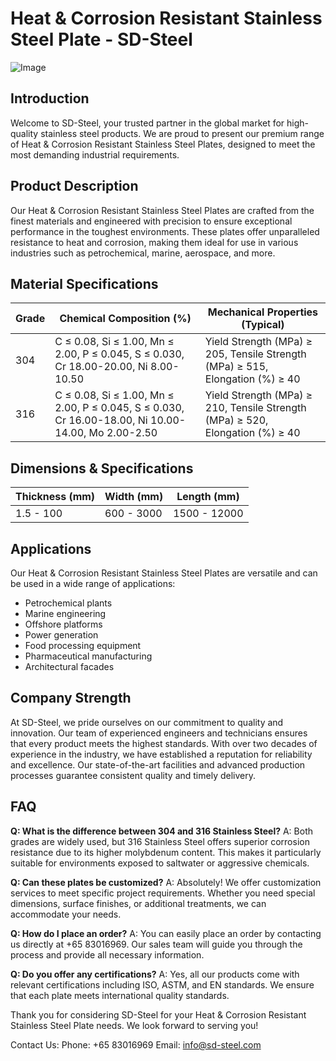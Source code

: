 # Heat & Corrosion Resistant Stainless Steel Plate - SD-Steel

![Image](https://github.com/user-attachments/assets/2567258e-e124-4816-932d-1809bd27ef0b)

## Introduction

Welcome to SD-Steel, your trusted partner in the global market for high-quality stainless steel products. We are proud to present our premium range of Heat & Corrosion Resistant Stainless Steel Plates, designed to meet the most demanding industrial requirements.

## Product Description

Our Heat & Corrosion Resistant Stainless Steel Plates are crafted from the finest materials and engineered with precision to ensure exceptional performance in the toughest environments. These plates offer unparalleled resistance to heat and corrosion, making them ideal for use in various industries such as petrochemical, marine, aerospace, and more.

## Material Specifications

| Grade | Chemical Composition (%) | Mechanical Properties (Typical) |
|-------|--------------------------|----------------------------------|
| 304   | C ≤ 0.08, Si ≤ 1.00, Mn ≤ 2.00, P ≤ 0.045, S ≤ 0.030, Cr 18.00-20.00, Ni 8.00-10.50 | Yield Strength (MPa) ≥ 205, Tensile Strength (MPa) ≥ 515, Elongation (%) ≥ 40 |
| 316   | C ≤ 0.08, Si ≤ 1.00, Mn ≤ 2.00, P ≤ 0.045, S ≤ 0.030, Cr 16.00-18.00, Ni 10.00-14.00, Mo 2.00-2.50 | Yield Strength (MPa) ≥ 210, Tensile Strength (MPa) ≥ 520, Elongation (%) ≥ 40 |

## Dimensions & Specifications

| Thickness (mm) | Width (mm) | Length (mm) |
|----------------|------------|-------------|
| 1.5 - 100      | 600 - 3000 | 1500 - 12000 |

## Applications

Our Heat & Corrosion Resistant Stainless Steel Plates are versatile and can be used in a wide range of applications:

- Petrochemical plants
- Marine engineering
- Offshore platforms
- Power generation
- Food processing equipment
- Pharmaceutical manufacturing
- Architectural facades

## Company Strength

At SD-Steel, we pride ourselves on our commitment to quality and innovation. Our team of experienced engineers and technicians ensures that every product meets the highest standards. With over two decades of experience in the industry, we have established a reputation for reliability and excellence. Our state-of-the-art facilities and advanced production processes guarantee consistent quality and timely delivery.

## FAQ

**Q: What is the difference between 304 and 316 Stainless Steel?**
A: Both grades are widely used, but 316 Stainless Steel offers superior corrosion resistance due to its higher molybdenum content. This makes it particularly suitable for environments exposed to saltwater or aggressive chemicals.

**Q: Can these plates be customized?**
A: Absolutely! We offer customization services to meet specific project requirements. Whether you need special dimensions, surface finishes, or additional treatments, we can accommodate your needs.

**Q: How do I place an order?**
A: You can easily place an order by contacting us directly at +65 83016969. Our sales team will guide you through the process and provide all necessary information.

**Q: Do you offer any certifications?**
A: Yes, all our products come with relevant certifications including ISO, ASTM, and EN standards. We ensure that each plate meets international quality standards.

Thank you for considering SD-Steel for your Heat & Corrosion Resistant Stainless Steel Plate needs. We look forward to serving you!

Contact Us:
Phone: +65 83016969
Email: info@sd-steel.com